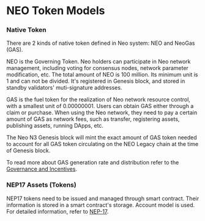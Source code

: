 # NEO Token Models

### Native Token

There are 2 kinds of native token defined in Neo system: NEO and NeoGas (GAS).

NEO is the Governing Token. Neo holders can participate in Neo network management, including voting for consensus nodes, network parameter modification, etc. The total amount of NEO is 100 million. Its minimum unit is 1 and can not be divided. It's registered in Genesis block, and stored in standby validators' muti-signature addresses.

GAS is the fuel token for the realization of Neo network resource control, with a smallest unit of 0.00000001. Users can obtain GAS either through a claim or purchase. When using the Neo network, they need to pay a certain amount of GAS as network fees, such as transfer, registering assets, publishing assets, running DApps, etc.

The Neo N3 Genesis block will mint the exact amount of GAS token needed to account for all GAS token circulating on the NEO Legacy chain at the time of Genesis block.

To read more about GAS generation rate and distribution refer to the [Governance and Incentives](../../governance.md).


### NEP17 Assets (Tokens)

NEP17 tokens need to be issued and managed through smart contract. Their information is stored in a smart contract's storage. Account model is used. For detailed information, refer to [NEP-17](../../../develop/write/nep17.md).


